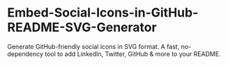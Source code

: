 # Embed-Social-Icons-in-GitHub-README-SVG-Generator
Generate GitHub-friendly social icons in SVG format. A fast, no-dependency tool to add LinkedIn, Twitter, GitHub &amp; more to your README.
